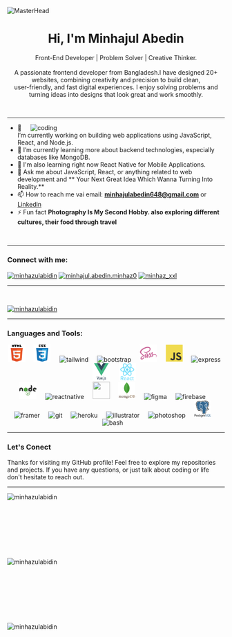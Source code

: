 ![MasterHead](https://www.digitaladlectio.com/wp-content/uploads/2020/04/New-PNC-Animated-Banners.gif)
<h1 align="center">Hi, I'm Minhajul Abedin</h1>
<p align="center">Front-End Developer | Problem Solver | Creative Thinker.</br></br> A passionate frontend developer from Bangladesh.I have designed 20+ websites, combining creativity and precision to build clean,</br> user-friendly, and fast digital experiences. I enjoy solving problems and turning ideas into designs that look great and work smoothly.</p>
</br>

---

<img align="right" alt="coding" width="450" src="https://c.tenor.com/qJ5evVs-_uUAAAAC/coding.gif" />


- 🔭 I’m currently working on building web applications using JavaScript, React, and Node.js.
- 🌱 I’m currently learning more about backend technologies, especially databases like MongoDB.
- 📱 I'm also learning right now React Native for Mobile Applications.
- 💬 Ask me about JavaScript, React, or anything related to web development and ** Your Next Great Idea Which Wanna Turning Into Reality.**
- 📫 How to reach me vai email: **minhajulabedin648@gmail.com** or [Linkedin](https://www.linkedin.com/in/minhazulabidin/)
- ⚡ Fun fact **Photography Is My Second Hobby. also exploring different cultures, their food through travel**

</br>

---

<h3 align="left">Connect with me:</h3>
<p align="left">
<a href="https://linkedin.com/in/minhazulabidin" target="blank"><img align="center" src="https://raw.githubusercontent.com/rahuldkjain/github-profile-readme-generator/master/src/images/icons/Social/linked-in-alt.svg" alt="minhazulabidin" height="30" width="40" /></a> 
<a href="https://fb.com/minhajul.abedin.minhaz0" target="blank"><img align="center" src="https://raw.githubusercontent.com/rahuldkjain/github-profile-readme-generator/master/src/images/icons/Social/facebook.svg" alt="minhajul.abedin.minhaz0" height="30" width="40" /></a>
<a href="https://instagram.com/minhaz_xxl" target="blank"><img align="center" src="https://raw.githubusercontent.com/rahuldkjain/github-profile-readme-generator/master/src/images/icons/Social/instagram.svg" alt="minhaz_xxl" height="30" width="40" /></a>
</p>

---

 </br>
<p align="left"> <a href="https://github.com/ryo-ma/github-profile-trophy"><img src="https://github-profile-trophy.vercel.app/?username=minhazulabidin" alt="minhazulabidin" /></a> </p>

---

<h3 align="left">Languages and Tools:</h3>
<p align="center"> 
  <img src="https://raw.githubusercontent.com/devicons/devicon/master/icons/html5/html5-original-wordmark.svg" alt="html5" width="40" height="40"/> &nbsp; &nbsp;
<img src="https://raw.githubusercontent.com/devicons/devicon/master/icons/css3/css3-original-wordmark.svg" alt="css3" width="40" height="40"/> &nbsp; &nbsp;
  <img src="https://www.vectorlogo.zone/logos/tailwindcss/tailwindcss-icon.svg" alt="tailwind" width="40" height="40"/> &nbsp; &nbsp;
  <img src="https://cdn.worldvectorlogo.com/logos/bootstrap-5-1.svg" alt="bootstrap" width="40" height="40"/> &nbsp; &nbsp;
  <img src="https://raw.githubusercontent.com/devicons/devicon/master/icons/sass/sass-original.svg" alt="sass" width="40" height="40"/> &nbsp; &nbsp;
  <img src="https://raw.githubusercontent.com/devicons/devicon/master/icons/javascript/javascript-original.svg" alt="javascript" width="40" height="40"/> &nbsp; &nbsp;
<img src="https://ajeetchaulagain.com/static/7cb4af597964b0911fe71cb2f8148d64/87351/express-js.png" alt="express" width="40" height="40"/> &nbsp; &nbsp;
  <img src="https://raw.githubusercontent.com/devicons/devicon/master/icons/vuejs/vuejs-original-wordmark.svg" alt="vuejs" width="40" height="40"/> &nbsp; &nbsp; 
  <img src="https://raw.githubusercontent.com/devicons/devicon/master/icons/react/react-original-wordmark.svg" alt="react" width="40" height="40"/> &nbsp; &nbsp; </br>
   <img src="https://raw.githubusercontent.com/devicons/devicon/master/icons/nodejs/nodejs-original-wordmark.svg" alt="nodejs" width="40" height="40"/> &nbsp; &nbsp; 
 <img src="https://reactnative.dev/img/header_logo.svg" alt="reactnative" width="40" height="40"/> &nbsp; &nbsp;
  <img src="https://encrypted-tbn0.gstatic.com/images?q=tbn:ANd9GcQw0_yhGEmhIF8QjL7poBJqowjSlIw0kKKOJA&s" width="40" height="40"/> &nbsp; &nbsp;
  <img src="https://raw.githubusercontent.com/devicons/devicon/master/icons/mongodb/mongodb-original-wordmark.svg" alt="mongodb" width="40" height="40"/> &nbsp; &nbsp;
 <img src="https://www.vectorlogo.zone/logos/figma/figma-icon.svg" alt="figma" width="40" height="40"/> &nbsp; &nbsp;
 <img src="https://www.vectorlogo.zone/logos/firebase/firebase-icon.svg" alt="firebase" width="40" height="40"/> &nbsp; &nbsp;
<img src="https://www.vectorlogo.zone/logos/framer/framer-icon.svg" alt="framer" width="40" height="40"/> &nbsp; &nbsp; 
 <img src="https://www.vectorlogo.zone/logos/git-scm/git-scm-icon.svg" alt="git" width="40" height="40"/> &nbsp; &nbsp;
<img src="https://www.vectorlogo.zone/logos/heroku/heroku-icon.svg" alt="heroku" width="40" height="40"/> &nbsp; &nbsp; 
<img src="https://www.vectorlogo.zone/logos/adobe_illustrator/adobe_illustrator-icon.svg" alt="illustrator" width="40" height="40"/> &nbsp; &nbsp;
 <img src="https://upload.wikimedia.org/wikipedia/commons/thumb/a/af/Adobe_Photoshop_CC_icon.svg/512px-Adobe_Photoshop_CC_icon.svg.png?20200616073617" alt="photoshop" width="40" height="40"/> &nbsp; &nbsp;
 <img src="https://raw.githubusercontent.com/devicons/devicon/master/icons/postgresql/postgresql-original-wordmark.svg" alt="postgresql" width="40" height="40"/> &nbsp; &nbsp;
  <img src="https://www.vectorlogo.zone/logos/gnu_bash/gnu_bash-icon.svg" alt="bash" width="40" height="40"/> &nbsp; &nbsp;

</p>

***
<h3 align="left">Let's Conect</h3>
<p>Thanks for visiting my GitHub profile! Feel free to explore my repositories and projects. If you have any questions, or just talk about coding or life don't hesitate to reach out.</p>

***

<p><img width="260" height="150" align="left" src="https://github-readme-stats.vercel.app/api/top-langs?username=minhazulabidin&show_icons=true&locale=en&layout=compact" alt="minhazulabidin" /></p>

<p><img width="260" height="150" align="left" src="https://github-readme-stats.vercel.app/api?username=minhazulabidin&show_icons=true&locale=en" alt="minhazulabidin" /></p>

<p><img width="260" height="150" align="left" src="https://github-readme-streak-stats.herokuapp.com/?user=minhazulabidin&" alt="minhazulabidin" /></p>
